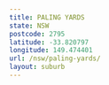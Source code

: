 ```yaml
---
title: PALING YARDS
state: NSW
postcode: 2795
latitude: -33.820797
longitude: 149.474401
url: /nsw/paling-yards/
layout: suburb
---
```


